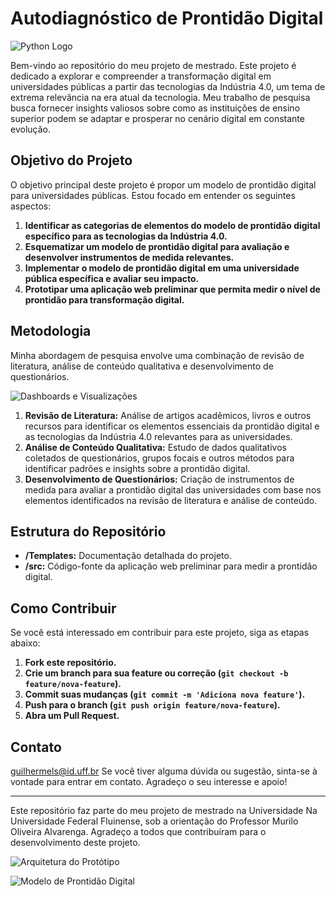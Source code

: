 # Autodiagnóstico de Prontidão Digital

![Python Logo](https://www.python.org/static/community_logos/python-logo-master-v3-TM.png)

Bem-vindo ao repositório do meu projeto de mestrado. Este projeto é dedicado a explorar e compreender a transformação digital em universidades públicas a partir das tecnologias da Indústria 4.0, um tema de extrema relevância na era atual da tecnologia. Meu trabalho de pesquisa busca fornecer insights valiosos sobre como as instituições de ensino superior podem se adaptar e prosperar no cenário digital em constante evolução.

## Objetivo do Projeto

O objetivo principal deste projeto é propor um modelo de prontidão digital para universidades públicas. Estou focado em entender os seguintes aspectos:

1. **Identificar as categorias de elementos do modelo de prontidão digital específico para as tecnologias da Indústria 4.0.**
2. **Esquematizar um modelo de prontidão digital para avaliação e desenvolver instrumentos de medida relevantes.**
3. **Implementar o modelo de prontidão digital em uma universidade pública específica e avaliar seu impacto.**
4. **Prototipar uma aplicação web preliminar que permita medir o nível de prontidão para transformação digital.**

## Metodologia

Minha abordagem de pesquisa envolve uma combinação de revisão de literatura, análise de conteúdo qualitativa e desenvolvimento de questionários. 

![Dashboards e Visualizações](https://upload.wikimedia.org/wikipedia/commons/a/ae/Digital_transformation.webp)

1. **Revisão de Literatura:** Análise de artigos acadêmicos, livros e outros recursos para identificar os elementos essenciais da prontidão digital e as tecnologias da Indústria 4.0 relevantes para as universidades.
2. **Análise de Conteúdo Qualitativa:** Estudo de dados qualitativos coletados de questionários, grupos focais e outros métodos para identificar padrões e insights sobre a prontidão digital.
3. **Desenvolvimento de Questionários:** Criação de instrumentos de medida para avaliar a prontidão digital das universidades com base nos elementos identificados na revisão de literatura e análise de conteúdo.

## Estrutura do Repositório

- **/Templates:** Documentação detalhada do projeto.
- **/src:** Código-fonte da aplicação web preliminar para medir a prontidão digital.

## Como Contribuir

Se você está interessado em contribuir para este projeto, siga as etapas abaixo:

1. **Fork este repositório.**
2. **Crie um branch para sua feature ou correção (`git checkout -b feature/nova-feature`).**
3. **Commit suas mudanças (`git commit -m 'Adiciona nova feature'`).**
4. **Push para o branch (`git push origin feature/nova-feature`).**
5. **Abra um Pull Request.**


## Contato
guilhermels@id.uff.br
Se você tiver alguma dúvida ou sugestão, sinta-se à vontade para entrar em contato. Agradeço o seu interesse e apoio!

---

Este repositório faz parte do meu projeto de mestrado na Universidade Na Universidade Federal Fluinense, sob a orientação do Professor Murilo Oliveira Alvarenga. Agradeço a todos que contribuíram para o desenvolvimento deste projeto.



![Arquitetura do Protótipo](https://www.publicdomainpictures.net/pictures/330000/velka/technology-2020-15851520000wf.jpg)


![Modelo de Prontidão Digital](https://www.publicdomainpictures.net/pictures/560000/velka/digitale-transformation-1703238796NiE.jpg)



